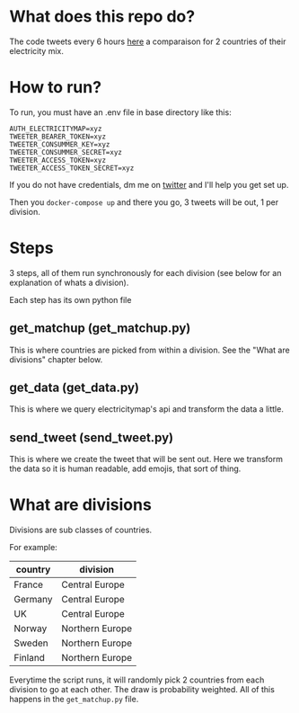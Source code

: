 # What does this repo do?

The code tweets every 6 hours [here](https://twitter.com/european_grid) a comparaison for 2 countries of their electricity mix.



# How to run?

To run, you must have an .env file in base directory like this:

```
AUTH_ELECTRICITYMAP=xyz
TWEETER_BEARER_TOKEN=xyz
TWEETER_CONSUMMER_KEY=xyz
TWEETER_CONSUMMER_SECRET=xyz
TWEETER_ACCESS_TOKEN=xyz
TWEETER_ACCESS_TOKEN_SECRET=xyz
```

If you do not have credentials, dm me on [twitter](https://twitter.com/adz122) and I'll help you get set up.

Then you `docker-compose up` and there you go, 3 tweets will be out, 1 per division.

# Steps

3 steps, all of them run synchronously for each division (see below for an explanation of whats a division).

Each step has its own python file 

## get_matchup (get_matchup.py)

This is where countries are picked from within a division. See the "What are divisions" chapter below.

## get_data (get_data.py)

This is where we query electricitymap's api and transform the data a little.

## send_tweet (send_tweet.py)

This is where we create the tweet that will be sent out. Here we transform the data so it is human readable, add emojis, that sort of thing.

# What are divisions

Divisions are sub classes of countries.

For example:


| country | division        |
|---------|-----------------|
| France  | Central Europe  |
| Germany | Central Europe  |
| UK      | Central Europe  |
| Norway  | Northern Europe |
| Sweden  | Northern Europe |
| Finland | Northern Europe |

Everytime the script runs, it will randomly pick 2 countries from each division to go at each other. The draw is probability weighted. All of this happens in the `get_matchup.py` file.